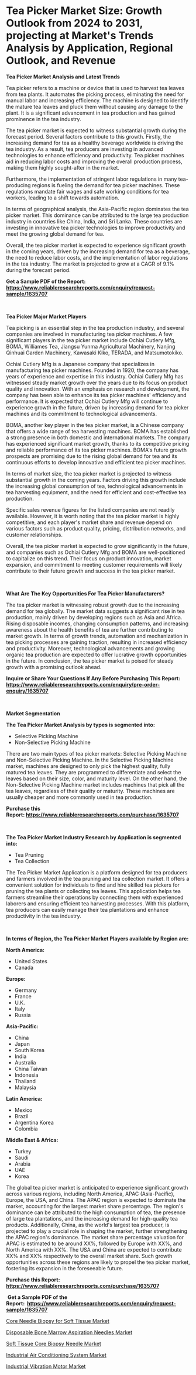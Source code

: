 <p><h1>Tea Picker Market Size: Growth Outlook from 2024 to 2031, projecting at Market's Trends Analysis by Application, Regional Outlook, and Revenue</h1></p><p><strong>Tea Picker Market Analysis and Latest Trends</strong></p>
<p><p>Tea picker refers to a machine or device that is used to harvest tea leaves from tea plants. It automates the picking process, eliminating the need for manual labor and increasing efficiency. The machine is designed to identify the mature tea leaves and pluck them without causing any damage to the plant. It is a significant advancement in tea production and has gained prominence in the tea industry.</p><p>The tea picker market is expected to witness substantial growth during the forecast period. Several factors contribute to this growth. Firstly, the increasing demand for tea as a healthy beverage worldwide is driving the tea industry. As a result, tea producers are investing in advanced technologies to enhance efficiency and productivity. Tea picker machines aid in reducing labor costs and improving the overall production process, making them highly sought-after in the market.</p><p>Furthermore, the implementation of stringent labor regulations in many tea-producing regions is fueling the demand for tea picker machines. These regulations mandate fair wages and safe working conditions for tea workers, leading to a shift towards automation.</p><p>In terms of geographical analysis, the Asia-Pacific region dominates the tea picker market. This dominance can be attributed to the large tea production industry in countries like China, India, and Sri Lanka. These countries are investing in innovative tea picker technologies to improve productivity and meet the growing global demand for tea.</p><p>Overall, the tea picker market is expected to experience significant growth in the coming years, driven by the increasing demand for tea as a beverage, the need to reduce labor costs, and the implementation of labor regulations in the tea industry. The market is projected to grow at a CAGR of 9.1% during the forecast period.</p></p>
<p><strong>Get a Sample PDF of the Report:&nbsp; <a href="https://www.reliableresearchreports.com/enquiry/request-sample/1635707">https://www.reliableresearchreports.com/enquiry/request-sample/1635707</a></strong></p>
<p>&nbsp;</p>
<p><strong>Tea Picker Major Market Players</strong></p>
<p><p>Tea picking is an essential step in the tea production industry, and several companies are involved in manufacturing tea picker machines. A few significant players in the tea picker market include Ochiai Cutlery Mfg, BOMA, Williames Tea, Jiangsu Yunma Agricultural Machinery, Nanjing Qinhuai Garden Machinery, Kawasaki Kiko, TERADA, and Matsumotokiko.</p><p>Ochiai Cutlery Mfg is a Japanese company that specializes in manufacturing tea picker machines. Founded in 1920, the company has years of experience and expertise in this industry. Ochiai Cutlery Mfg has witnessed steady market growth over the years due to its focus on product quality and innovation. With an emphasis on research and development, the company has been able to enhance its tea picker machines' efficiency and performance. It is expected that Ochiai Cutlery Mfg will continue to experience growth in the future, driven by increasing demand for tea picker machines and its commitment to technological advancements.</p><p>BOMA, another key player in the tea picker market, is a Chinese company that offers a wide range of tea harvesting machines. BOMA has established a strong presence in both domestic and international markets. The company has experienced significant market growth, thanks to its competitive pricing and reliable performance of its tea picker machines. BOMA's future growth prospects are promising due to the rising global demand for tea and its continuous efforts to develop innovative and efficient tea picker machines.</p><p>In terms of market size, the tea picker market is projected to witness substantial growth in the coming years. Factors driving this growth include the increasing global consumption of tea, technological advancements in tea harvesting equipment, and the need for efficient and cost-effective tea production.</p><p>Specific sales revenue figures for the listed companies are not readily available. However, it is worth noting that the tea picker market is highly competitive, and each player's market share and revenue depend on various factors such as product quality, pricing, distribution networks, and customer relationships.</p><p>Overall, the tea picker market is expected to grow significantly in the future, and companies such as Ochiai Cutlery Mfg and BOMA are well-positioned to capitalize on this trend. Their focus on product innovation, market expansion, and commitment to meeting customer requirements will likely contribute to their future growth and success in the tea picker market.</p></p>
<p>&nbsp;</p>
<p><strong>What Are The Key Opportunities For Tea Picker Manufacturers?</strong></p>
<p><p>The tea picker market is witnessing robust growth due to the increasing demand for tea globally. The market data suggests a significant rise in tea production, mainly driven by developing regions such as Asia and Africa. Rising disposable incomes, changing consumption patterns, and increasing awareness about the health benefits of tea are further contributing to market growth. In terms of growth trends, automation and mechanization in tea picking processes are gaining traction, resulting in increased efficiency and productivity. Moreover, technological advancements and growing organic tea production are expected to offer lucrative growth opportunities in the future. In conclusion, the tea picker market is poised for steady growth with a promising outlook ahead.</p></p>
<p><strong>Inquire or Share Your Questions If Any Before Purchasing This Report: <a href="https://www.reliableresearchreports.com/enquiry/pre-order-enquiry/1635707">https://www.reliableresearchreports.com/enquiry/pre-order-enquiry/1635707</a></strong></p>
<p>&nbsp;</p>
<p><strong>Market Segmentation</strong></p>
<p><strong>The Tea Picker Market Analysis by types is segmented into:</strong></p>
<p><ul><li>Selective Picking Machine</li><li>Non-Selective Picking Machine</li></ul></p>
<p><p>There are two main types of tea picker markets: Selective Picking Machine and Non-Selective Picking Machine. In the Selective Picking Machine market, machines are designed to only pick the highest quality, fully matured tea leaves. They are programmed to differentiate and select the leaves based on their size, color, and maturity level. On the other hand, the Non-Selective Picking Machine market includes machines that pick all the tea leaves, regardless of their quality or maturity. These machines are usually cheaper and more commonly used in tea production.</p></p>
<p><strong>Purchase this Report:&nbsp;<a href="https://www.reliableresearchreports.com/purchase/1635707">https://www.reliableresearchreports.com/purchase/1635707</a></strong></p>
<p>&nbsp;</p>
<p><strong>The Tea Picker Market Industry Research by Application is segmented into:</strong></p>
<p><ul><li>Tea Pruning</li><li>Tea Collection</li></ul></p>
<p><p>The Tea Picker Market Application is a platform designed for tea producers and farmers involved in the tea pruning and tea collection market. It offers a convenient solution for individuals to find and hire skilled tea pickers for pruning the tea plants or collecting tea leaves. This application helps tea farmers streamline their operations by connecting them with experienced laborers and ensuring efficient tea harvesting processes. With this platform, tea producers can easily manage their tea plantations and enhance productivity in the tea industry.</p></p>
<p>&nbsp;</p>
<p><strong>In terms of Region, the Tea Picker Market Players available by Region are:</strong></p>
<p>
    <p> <strong> North America: </strong>
        <ul>
            <li>United States</li>
            <li>Canada</li>
        </ul>
        </p> 
    <p> <strong> Europe: </strong>
        <ul>
            <li>Germany</li>
            <li>France</li>
            <li>U.K.</li>
            <li>Italy</li>
            <li>Russia</li>
        </ul>
        </p> 
    <p> <strong> Asia-Pacific: </strong>
        <ul>
            <li>China</li>
            <li>Japan</li>
            <li>South Korea</li>
            <li>India</li>
            <li>Australia</li>
            <li>China Taiwan</li>
            <li>Indonesia</li>
            <li>Thailand</li>
            <li>Malaysia</li>
        </ul>
        </p> 
    <p> <strong> Latin America: </strong>
        <ul>
            <li>Mexico</li>
            <li>Brazil</li>
            <li>Argentina Korea</li>
            <li>Colombia</li>
        </ul>
        </p> 
    <p> <strong> Middle East & Africa: </strong>
        <ul>
            <li>Turkey</li>
            <li>Saudi</li>
            <li>Arabia</li>
            <li>UAE</li>
            <li>Korea</li>
        </ul>
    </p>
    </p>
<p><p>The global tea picker market is anticipated to experience significant growth across various regions, including North America, APAC (Asia-Pacific), Europe, the USA, and China. The APAC region is expected to dominate the market, accounting for the largest market share percentage. The region's dominance can be attributed to the high consumption of tea, the presence of large tea plantations, and the increasing demand for high-quality tea products. Additionally, China, as the world's largest tea producer, is projected to play a crucial role in shaping the market, further strengthening the APAC region's dominance. The market share percentage valuation for APAC is estimated to be around XX%, followed by Europe with XX%, and North America with XX%. The USA and China are expected to contribute XX% and XX% respectively to the overall market share. Such growth opportunities across these regions are likely to propel the tea picker market, fostering its expansion in the foreseeable future.</p></p>
<p><strong>Purchase this Report: <a href="https://www.reliableresearchreports.com/purchase/1635707">https://www.reliableresearchreports.com/purchase/1635707</a></strong></p>
<p>&nbsp;<strong>Get a Sample PDF of the Report:&nbsp;&nbsp;<a href="https://www.reliableresearchreports.com/enquiry/request-sample/1635707">https://www.reliableresearchreports.com/enquiry/request-sample/1635707</a></strong></p>
<p><strong></strong></p>
<p><p><a href="https://medium.com/@kathyfisher51/decoding-core-needle-biopsy-for-soft-tissue-market-metrics-market-share-trends-and-growth-43c2e71312c3">Core Needle Biopsy for Soft Tissue Market</a></p><p><a href="https://medium.com/@kathyfisher51/disposable-bone-marrow-aspiration-needles-market-size-cagr-trends-2024-2030-d6334657672d">Disposable Bone Marrow Aspiration Needles Market</a></p><p><a href="https://medium.com/@kathyfisher51/soft-tissue-core-biopsy-needle-market-report-reveals-the-latest-trends-and-growth-opportunities-of-282adfc37a24">Soft Tissue Core Biopsy Needle Market</a></p><p><a href="https://github.com/kuntayevaz/Market-Research-Report-List-2/blob/main/industrial-air-conditioning-system-market.md">Industrial Air Conditioning System Market</a></p><p><a href="https://github.com/Krish2023na/Market-Research-Report-List-2/blob/main/industrial-vibration-motor-market.md">Industrial Vibration Motor Market</a></p></p>